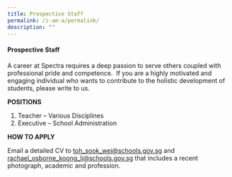 ```yaml
---
title: Prospective Staff
permalink: /i-am-a/permalink/
description: ""
---
```

#### Prospective Staff

A career at Spectra requires a deep passion to serve others coupled with professional pride and competence.  If you are a highly motivated and engaging individual who wants to contribute to the holistic development of students, please write to us.  

**POSITIONS**

1.  Teacher – Various Disciplines
2.  Executive – School Administration

**HOW TO APPLY**

Email a detailed CV to [toh\_sook\_wei@schools.gov.sg](mailto:toh_sook_wei@schools.gov.sg) and [rachael_osborne_koong_li@schools.gov.sg](mailto:rachael_osborne_koong_li@schools.gov.sg) that includes a recent photograph, academic and profession.